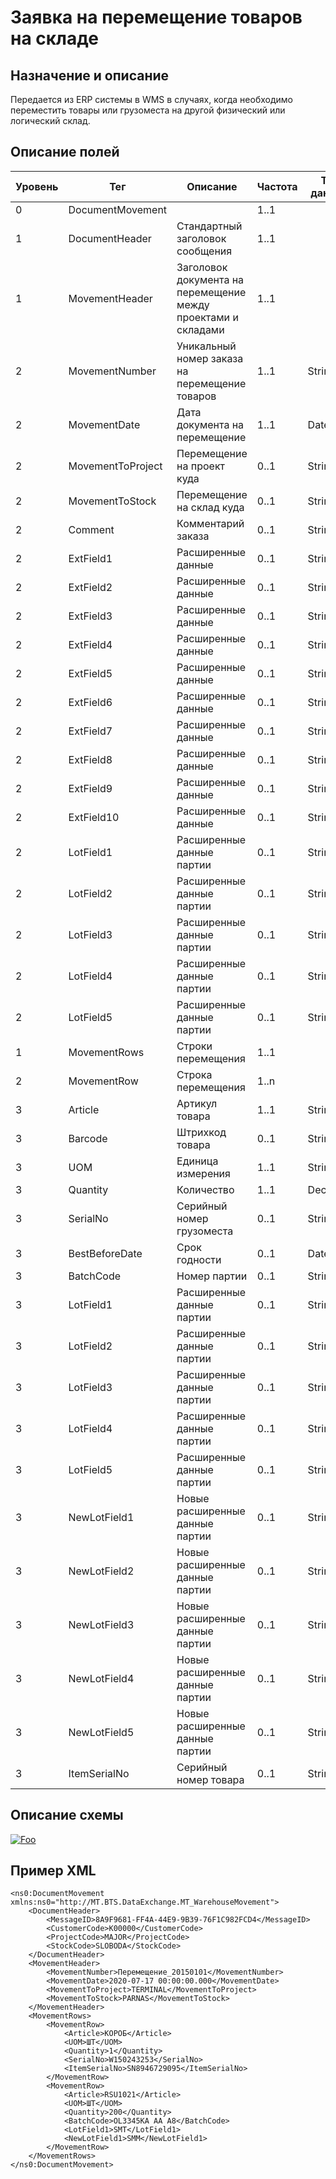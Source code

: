 # Заявка на перемещение товаров на складе

## Назначение и описание
Передается из ERP системы в WMS в случаях, когда необходимо переместить товары или грузоместа на другой физический или логический склад.

## Описание полей

Уровень | Тег | Описание | Частота | Тип данных | Размер поля | Комментарий
--------|-----|----------|---------|------------|-------------|------------
0       | DocumentMovement  |                                                         | 1..1          |            |             |
1       | DocumentHeader    | Стандартный заголовок сообщения                               | 1..1    |            |             | Общая структура сообщения 
1       | MovementHeader    | Заголовок документа на перемещение между проектами и складами | 1..1    |            |             |                           
2       | MovementNumber    | Уникальный номер заказа на перемещение товаров                | 1..1    | String     | 50          |                           
2       | MovementDate      | Дата документа на перемещение                                 | 1..1    | DateTime   |             |
2       | MovementToProject | Перемещение на проект куда                                    | 0..1    | String     | 20          |                           
2       | MovementToStock   | Перемещение на склад куда                                     | 0..1    | String     | 20          |                           
2       | Comment           | Комментарий заказа                                            | 0..1    | String     | 250         |                           
2       | ExtField1         | Расширенные данные                                            | 0..1    | String     | 80          |                           
2       | ExtField2         | Расширенные данные                                            | 0..1    | String     | 80          |                           
2       | ExtField3         | Расширенные данные                                            | 0..1    | String     | 80          |                           
2       | ExtField4         | Расширенные данные                                            | 0..1    | String     | 80          |                           
2       | ExtField5         | Расширенные данные                                            | 0..1    | String     | 80          |                           
2       | ExtField6         | Расширенные данные                                            | 0..1    | String     | 80          |                           
2       | ExtField7         | Расширенные данные                                            | 0..1    | String     | 80          |                           
2       | ExtField8         | Расширенные данные                                            | 0..1    | String     | 80          |                           
2       | ExtField9         | Расширенные данные                                            | 0..1    | String     | 80          |                           
2       | ExtField10        | Расширенные данные                                            | 0..1    | String     | 80          |                           
2       | LotField1         | Расширенные данные партии                                     | 0..1    | String     | 100         |                           
2       | LotField2         | Расширенные данные партии                                     | 0..1    | String     | 100         |                           
2       | LotField3         | Расширенные данные партии                                     | 0..1    | String     | 100         |                           
2       | LotField4         | Расширенные данные партии                                     | 0..1    | String     | 100         |                           
2       | LotField5         | Расширенные данные партии                                     | 0..1    | String     | 100         |                           
1       | MovementRows      | Строки перемещения                                            | 1..1    |            |             |                           
2       | MovementRow       | Строка перемещения                                            | 1..n    |            |             |                           
3       | Article           | Артикул товара                                                | 1..1    | String     | 100         |                           
3       | Barcode           | Штрихкод товара                                               | 0..1    | String     | 100         |                           
3       | UOM               | Единица измерения                                             | 1..1    | String     | 10          |                           
3       | Quantity          | Количество                                                    | 1..1    | Decimal    |             |                           
3       | SerialNo          | Серийный номер грузоместа                                     | 0..1    | String     | 20          |                           
3       | BestBeforeDate    | Срок годности                                                 | 0..1    | DateTime   |             |
3       | BatchCode         | Номер партии                                                  | 0..1    | String     | 100         |                           
3       | LotField1         | Расширенные данные партии                                     | 0..1    | String     | 100         |                           
3       | LotField2         | Расширенные данные партии                                     | 0..1    | String     | 100         |                           
3       | LotField3         | Расширенные данные партии                                     | 0..1    | String     | 100         |                           
3       | LotField4         | Расширенные данные партии                                     | 0..1    | String     | 100         |                           
3       | LotField5         | Расширенные данные партии                                     | 0..1    | String     | 100         |                           
3       | NewLotField1      | Новые расширенные данные партии                               | 0..1    | String     | 100         |                           
3       | NewLotField2      | Новые расширенные данные партии                               | 0..1    | String     | 100         |                           
3       | NewLotField3      | Новые расширенные данные партии                               | 0..1    | String     | 100         |                           
3       | NewLotField4      | Новые расширенные данные партии                               | 0..1    | String     | 100         |                           
3       | NewLotField5      | Новые расширенные данные партии                               | 0..1    | String     | 100         |                           
3       | ItemSerialNo      | Серийный номер товара                                         | 0..1    | String     | 20          |                           

## Описание схемы
<a href="/XSD/MT_WarehouseMovement.xsd" rel="XSD">![Foo](https://user-images.githubusercontent.com/22858622/134012526-73d1b128-a2cd-4d14-8a13-10f81a57c04f.png)</a>

## Пример XML
```
<ns0:DocumentMovement xmlns:ns0="http://MT.BTS.DataExchange.MT_WarehouseMovement">
	<DocumentHeader>
		<MessageID>8A9F9681-FF4A-44E9-9B39-76F1C982FCD4</MessageID>
		<CustomerCode>К00000</CustomerCode>
		<ProjectCode>MAJOR</ProjectCode>
		<StockCode>SLOBODA</StockCode>
	</DocumentHeader>
	<MovementHeader>
		<MovementNumber>Перемещение_20150101</MovementNumber>
		<MovementDate>2020-07-17 00:00:00.000</MovementDate>
		<MovementToProject>TERMINAL</MovementToProject>
		<MovementToStock>PARNAS</MovementToStock>
	</MovementHeader>
	<MovementRows>
		<MovementRow>
			<Article>КОРОБ</Article>
			<UOM>ШТ</UOM>
			<Quantity>1</Quantity>
			<SerialNo>W150243253</SerialNo>
			<ItemSerialNo>SN8946729095</ItemSerialNo>
		</MovementRow>
		<MovementRow>
			<Article>RSU1021</Article>
			<UOM>ШТ</UOM>
			<Quantity>200</Quantity>
			<BatchCode>OL3345KA AA A8</BatchCode>
			<LotField1>SMT</LotField1>
			<NewLotField1>SMM</NewLotField1>
		</MovementRow>
	</MovementRows>
</ns0:DocumentMovement>
```
